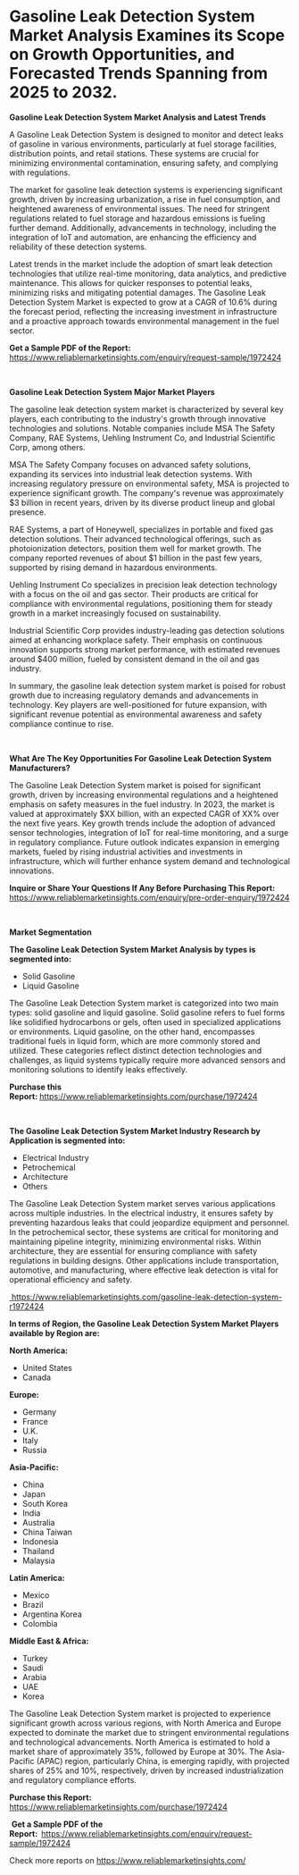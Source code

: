 <p><h1>Gasoline Leak Detection System Market Analysis Examines its Scope on Growth Opportunities, and Forecasted Trends Spanning from 2025 to 2032.</h1></p><p><strong>Gasoline Leak Detection System Market Analysis and Latest Trends</strong></p>
<p><p>A Gasoline Leak Detection System is designed to monitor and detect leaks of gasoline in various environments, particularly at fuel storage facilities, distribution points, and retail stations. These systems are crucial for minimizing environmental contamination, ensuring safety, and complying with regulations. </p><p>The market for gasoline leak detection systems is experiencing significant growth, driven by increasing urbanization, a rise in fuel consumption, and heightened awareness of environmental issues. The need for stringent regulations related to fuel storage and hazardous emissions is fueling further demand. Additionally, advancements in technology, including the integration of IoT and automation, are enhancing the efficiency and reliability of these detection systems.</p><p>Latest trends in the market include the adoption of smart leak detection technologies that utilize real-time monitoring, data analytics, and predictive maintenance. This allows for quicker responses to potential leaks, minimizing risks and mitigating potential damages. The Gasoline Leak Detection System Market is expected to grow at a CAGR of 10.6% during the forecast period, reflecting the increasing investment in infrastructure and a proactive approach towards environmental management in the fuel sector.</p></p>
<p><strong>Get a Sample PDF of the Report:&nbsp;</strong> <a href="https://www.reliablemarketinsights.com/enquiry/request-sample/1972424?utm_campaign=2660&utm_medium=2&utm_source=Github&utm_content=ia&utm_term=02032025&utm_id=gasoline-leak-detection-system">https://www.reliablemarketinsights.com/enquiry/request-sample/1972424</a></p>
<p>&nbsp;</p>
<p><strong>Gasoline Leak Detection System Major Market Players</strong></p>
<p><p>The gasoline leak detection system market is characterized by several key players, each contributing to the industry's growth through innovative technologies and solutions. Notable companies include MSA The Safety Company, RAE Systems, Uehling Instrument Co, and Industrial Scientific Corp, among others.</p><p>MSA The Safety Company focuses on advanced safety solutions, expanding its services into industrial leak detection systems. With increasing regulatory pressure on environmental safety, MSA is projected to experience significant growth. The company's revenue was approximately $3 billion in recent years, driven by its diverse product lineup and global presence.</p><p>RAE Systems, a part of Honeywell, specializes in portable and fixed gas detection solutions. Their advanced technological offerings, such as photoionization detectors, position them well for market growth. The company reported revenues of about $1 billion in the past few years, supported by rising demand in hazardous environments.</p><p>Uehling Instrument Co specializes in precision leak detection technology with a focus on the oil and gas sector. Their products are critical for compliance with environmental regulations, positioning them for steady growth in a market increasingly focused on sustainability.</p><p>Industrial Scientific Corp provides industry-leading gas detection solutions aimed at enhancing workplace safety. Their emphasis on continuous innovation supports strong market performance, with estimated revenues around $400 million, fueled by consistent demand in the oil and gas industry.</p><p>In summary, the gasoline leak detection system market is poised for robust growth due to increasing regulatory demands and advancements in technology. Key players are well-positioned for future expansion, with significant revenue potential as environmental awareness and safety compliance continue to rise.</p></p>
<p>&nbsp;</p>
<p><strong>What Are The Key Opportunities For Gasoline Leak Detection System Manufacturers?</strong></p>
<p><p>The Gasoline Leak Detection System market is poised for significant growth, driven by increasing environmental regulations and a heightened emphasis on safety measures in the fuel industry. In 2023, the market is valued at approximately $XX billion, with an expected CAGR of XX% over the next five years. Key growth trends include the adoption of advanced sensor technologies, integration of IoT for real-time monitoring, and a surge in regulatory compliance. Future outlook indicates expansion in emerging markets, fueled by rising industrial activities and investments in infrastructure, which will further enhance system demand and technological innovations.</p></p>
<p><strong>Inquire or Share Your Questions If Any Before Purchasing This Report:</strong> <a href="https://www.reliablemarketinsights.com/enquiry/pre-order-enquiry/1972424?utm_campaign=2660&utm_medium=2&utm_source=Github&utm_content=ia&utm_term=02032025&utm_id=gasoline-leak-detection-system">https://www.reliablemarketinsights.com/enquiry/pre-order-enquiry/1972424</a></p>
<p>&nbsp;</p>
<p><strong>Market Segmentation</strong></p>
<p><strong>The Gasoline Leak Detection System Market Analysis by types is segmented into:</strong></p>
<p><ul><li>Solid Gasoline</li><li>Liquid Gasoline</li></ul></p>
<p><p>The Gasoline Leak Detection System market is categorized into two main types: solid gasoline and liquid gasoline. Solid gasoline refers to fuel forms like solidified hydrocarbons or gels, often used in specialized applications or environments. Liquid gasoline, on the other hand, encompasses traditional fuels in liquid form, which are more commonly stored and utilized. These categories reflect distinct detection technologies and challenges, as liquid systems typically require more advanced sensors and monitoring solutions to identify leaks effectively.</p></p>
<p><strong>Purchase this Report:&nbsp;</strong><a href="https://www.reliablemarketinsights.com/purchase/1972424?utm_campaign=2660&utm_medium=2&utm_source=Github&utm_content=ia&utm_term=02032025&utm_id=gasoline-leak-detection-system">https://www.reliablemarketinsights.com/purchase/1972424</a></p>
<p>&nbsp;</p>
<p><strong>The Gasoline Leak Detection System Market Industry Research by Application is segmented into:</strong></p>
<p><ul><li>Electrical Industry</li><li>Petrochemical</li><li>Architecture</li><li>Others</li></ul></p>
<p><p>The Gasoline Leak Detection System market serves various applications across multiple industries. In the electrical industry, it ensures safety by preventing hazardous leaks that could jeopardize equipment and personnel. In the petrochemical sector, these systems are critical for monitoring and maintaining pipeline integrity, minimizing environmental risks. Within architecture, they are essential for ensuring compliance with safety regulations in building designs. Other applications include transportation, automotive, and manufacturing, where effective leak detection is vital for operational efficiency and safety.</p></p>
<p><a href="https://www.reliablemarketinsights.com/gasoline-leak-detection-system-r1972424?utm_campaign=2660&utm_medium=2&utm_source=Github&utm_content=ia&utm_term=02032025&utm_id=gasoline-leak-detection-system">&nbsp;https://www.reliablemarketinsights.com/gasoline-leak-detection-system-r1972424</a></p>
<p><strong>In terms of Region, the Gasoline Leak Detection System Market Players available by Region are:</strong></p>
<p>
    <p> <strong> North America: </strong>
        <ul>
            <li>United States</li>
            <li>Canada</li>
        </ul>
        </p> 
    <p> <strong> Europe: </strong>
        <ul>
            <li>Germany</li>
            <li>France</li>
            <li>U.K.</li>
            <li>Italy</li>
            <li>Russia</li>
        </ul>
        </p> 
    <p> <strong> Asia-Pacific: </strong>
        <ul>
            <li>China</li>
            <li>Japan</li>
            <li>South Korea</li>
            <li>India</li>
            <li>Australia</li>
            <li>China Taiwan</li>
            <li>Indonesia</li>
            <li>Thailand</li>
            <li>Malaysia</li>
        </ul>
        </p> 
    <p> <strong> Latin America: </strong>
        <ul>
            <li>Mexico</li>
            <li>Brazil</li>
            <li>Argentina Korea</li>
            <li>Colombia</li>
        </ul>
        </p> 
    <p> <strong> Middle East & Africa: </strong>
        <ul>
            <li>Turkey</li>
            <li>Saudi</li>
            <li>Arabia</li>
            <li>UAE</li>
            <li>Korea</li>
        </ul>
    </p>
    </p>
<p><p>The Gasoline Leak Detection System market is projected to experience significant growth across various regions, with North America and Europe expected to dominate the market due to stringent environmental regulations and technological advancements. North America is estimated to hold a market share of approximately 35%, followed by Europe at 30%. The Asia-Pacific (APAC) region, particularly China, is emerging rapidly, with projected shares of 25% and 10%, respectively, driven by increased industrialization and regulatory compliance efforts.</p></p>
<p><strong>Purchase this Report: </strong><a href="https://www.reliablemarketinsights.com/purchase/1972424?utm_campaign=2660&utm_medium=2&utm_source=Github&utm_content=ia&utm_term=02032025&utm_id=gasoline-leak-detection-system">https://www.reliablemarketinsights.com/purchase/1972424</a></p>
<p>&nbsp;<strong>Get a Sample PDF of the Report:&nbsp;&nbsp;</strong><a href="https://www.reliablemarketinsights.com/enquiry/request-sample/1972424?utm_campaign=2660&utm_medium=2&utm_source=Github&utm_content=ia&utm_term=02032025&utm_id=gasoline-leak-detection-system">https://www.reliablemarketinsights.com/enquiry/request-sample/1972424</a></p>
<p><strong></strong></p>
<p>Check more reports on <a href="https://www.reliablemarketinsights.com/?utm_campaign=2660&utm_medium=2&utm_source=Github&utm_content=ia&utm_term=02032025&utm_id=gasoline-leak-detection-system">https://www.reliablemarketinsights.com/</a></p>
